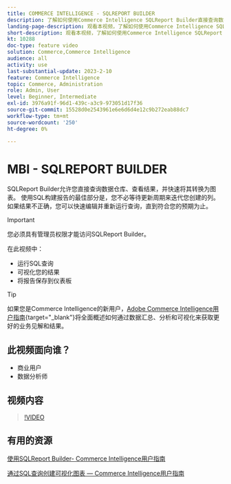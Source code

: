 ```yaml
---
title: COMMERCE INTELLIGENCE - SQLREPORT BUILDER
description: 了解如何使用Commerce Intelligence SQLReport Builder直接查询数据仓库、查看结果并快速将其转换为图表。
landing-page-description: 观看本视频，了解如何使用Commerce Intelligence SQLReport Builder直接查询您的数据仓库、查看结果并快速将其转换为图表。
short-description: 观看本视频，了解如何使用Commerce Intelligence SQLReport Builder直接查询您的数据仓库、查看结果并快速将其转换为图表。
kt: 10288
doc-type: feature video
solution: Commerce,Commerce Intelligence
audience: all
activity: use
last-substantial-update: 2023-2-10
feature: Commerce Intelligence
topic: Commerce, Administration
role: Admin, User
level: Beginner, Intermediate
exl-id: 3976a91f-96d1-439c-a3c9-973051d17f36
source-git-commit: 15528d0e2543961e6e6d6d4e12c9b272eab88dc7
workflow-type: tm+mt
source-wordcount: '250'
ht-degree: 0%

---
```


# MBI - SQLREPORT BUILDER

SQLReport Builder允许您直接查询数据仓库、查看结果，并快速将其转换为图表。 使用SQL构建报告的最佳部分是，您不必等待更新周期来迭代您创建的列。 如果结果不正确，您可以快速编辑并重新运行查询，直到符合您的预期为止。

>[!IMPORTANT]
>
>您必须具有管理员权限才能访问SQLReport Builder。

在此视频中：

- 运行SQL查询
- 可视化您的结果
- 将报告保存到仪表板

>[!TIP]
>
>如果您是Commerce Intelligence的新用户，[Adobe Commerce Intelligence用户指南](https://experienceleague.adobe.com/docs/commerce-business-intelligence/mbi/guide-overview.html?lang=zh-Hans){target="_blank"}将全面概述如何通过数据汇总、分析和可视化来获取更好的业务见解和结果。

## 此视频面向谁？

- 商业用户
- 数据分析师

## 视频内容

>[!VIDEO](https://video.tv.adobe.com/v/346407?quality=12&learn=on&captions=chi_hans)

## 有用的资源

[使用SQLReport Builder- Commerce Intelligence用户指南](https://experienceleague.adobe.com/docs/commerce-business-intelligence/mbi/analyze/sql/sql-rpt-bldr.html?lang=zh-Hans)

[通过SQL查询创建可视化图表 — Commerce Intelligence用户指南](https://experienceleague.adobe.com/docs/commerce-business-intelligence/mbi/tutorials/create-visuals-from-sql.html?lang=zh-Hans)
